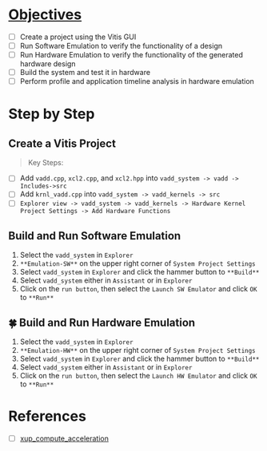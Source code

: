 # [Objectives](https://xilinx.github.io/xup_compute_acceleration/Vitis_intro-1.html)

- [ ] Create a project using the Vitis GUI
- [ ] Run Software Emulation to verify the functionality of a design
- [ ] Run Hardware Emulation to verify the functionality of the generated hardware design
- [ ] Build the system and test it in hardware
- [ ] Perform profile and application timeline analysis in hardware emulation

# Step by Step

## Create a Vitis Project
> Key Steps:
- [ ] Add `vadd.cpp`, `xcl2.cpp`, and `xcl2.hpp` into `vadd_system -> vadd -> Includes->src`
- [ ] Add `krnl_vadd.cpp` into `vadd_system -> vadd_kernels -> src`
- [ ] `Explorer view -> vadd_system -> vadd_kernels -> Hardware Kernel Project Settings -> Add Hardware Functions`

## Build and Run Software Emulation

1. Select the `vadd_system` in `Explorer`
2. `**Emulation-SW**` on the upper right corner of `System Project Settings`
3. Select `vadd_system` in `Explorer` and click the hammer button to `**Build**`
4. Select `vadd_system` either in `Assistant` or in `Explorer`
5. Click on the `run button`, then select the `Launch SW Emulator` and click `OK` to `**Run**`


## 🍀 Build and Run Hardware Emulation

1. Select the `vadd_system` in `Explorer`
2. `**Emulation-HW**` on the upper right corner of `System Project Settings`
3. Select `vadd_system` in `Explorer` and click the hammer button to `**Build**`
4. Select `vadd_system` either in `Assistant` or in `Explorer`
5. Click on the `run button`, then select the `Launch HW Emulator` and click `OK` to `**Run**`










# References

- [ ] [xup_compute_acceleration](https://github.com/Xilinx/xup_compute_acceleration)



